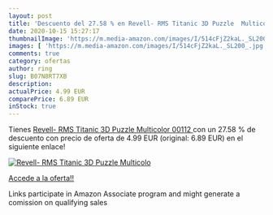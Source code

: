 ```yaml
---
layout: post
title: 'Descuento del 27.58 % en Revell- RMS Titanic 3D Puzzle  Multicolo'
date: 2020-10-15 15:27:17
thumbnailImage: 'https://m.media-amazon.com/images/I/514cFjZ2kaL._SL200_.jpg'
images: [ 'https://m.media-amazon.com/images/I/514cFjZ2kaL._SL200_.jpg' ]
comments: true
category: ofertas
author: ring
slug: B07N8RT7XB
description:
actualPrice: 4.99 EUR
comparePrice: 6.89 EUR
inStock: true
---
```


Tienes [Revell- RMS Titanic 3D Puzzle  Multicolor  00112 ](https://www.amazon.es/dp/B07N8RT7XB/?tag=tolees-21) con un 27.58 % de descuento con precio de oferta de 4.99 EUR (original: 6.89 EUR) en el siguiente enlace!

[![Revell- RMS Titanic 3D Puzzle  Multicolo](https://m.media-amazon.com/images/I/514cFjZ2kaL._SL200_.jpg)](https://www.amazon.es/dp/B07N8RT7XB/?tag=tolees-21)

[Accede a la oferta!!](https://www.amazon.es/dp/B07N8RT7XB/?tag=tolees-21)

Links participate in Amazon Associate program and might generate a comission on qualifying sales


